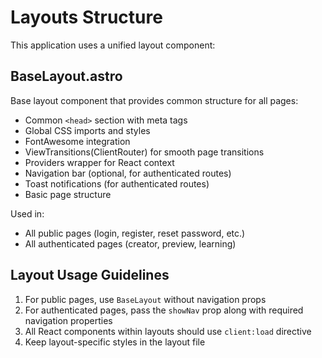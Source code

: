 # Layouts Structure

This application uses a unified layout component:

## BaseLayout.astro
Base layout component that provides common structure for all pages:
- Common `<head>` section with meta tags
- Global CSS imports and styles
- FontAwesome integration
- ViewTransitions(ClientRouter) for smooth page transitions
- Providers wrapper for React context
- Navigation bar (optional, for authenticated routes)
- Toast notifications (for authenticated routes)
- Basic page structure

Used in:
- All public pages (login, register, reset password, etc.)
- All authenticated pages (creator, preview, learning)

## Layout Usage Guidelines
1. For public pages, use `BaseLayout` without navigation props
2. For authenticated pages, pass the `showNav` prop along with required navigation properties
3. All React components within layouts should use `client:load` directive
4. Keep layout-specific styles in the layout file 